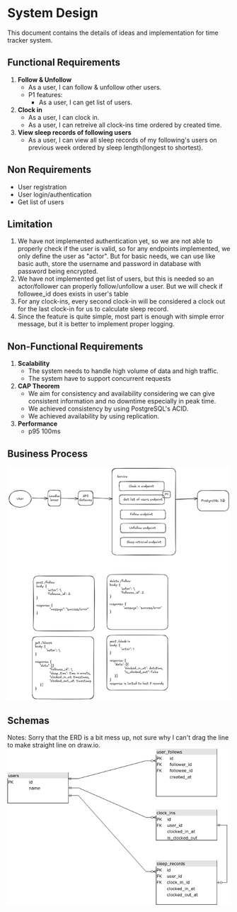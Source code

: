 # System Design
This document contains the details of ideas and implementation for time tracker system.

## Functional Requirements
1. **Follow & Unfollow**
      - As a user, I can follow & unfollow other users.
      - P1 features:
        - As a user, I can get list of users.
2. **Clock in**
      - As a user, I can clock in.
      - As a user, I can retreive all clock-ins time ordered by created time.
3. **View sleep records of following users**
      - As a user, I can view all sleep records of my following's users on previous week ordered by sleep length(longest to shortest).

## Non Requirements
- User registration
- User login/authentication
- Get list of users

## Limitation
1. We have not implemented authentication yet, so we are not able to properly check if the user is valid, so for any endpoints implemented, we only define the user as "actor". But for basic needs, we can use like basic auth, store the username and password in database with password being encrypted.
2. We have not implemented get list of users, but this is needed so an actor/follower can properly follow/unfollow a user. But we will check if followee_id does exists in user's table
3. For any clock-ins, every second clock-in will be considered a clock out for the last clock-in for us to calculate sleep record.
4. Since the feature is quite simple, most part is enough with simple error message, but it is better to implement proper logging.

## Non-Functional Requirements
1. **Scalability**
      - The system needs to handle high volume of data and high traffic.
      - The system have to support concurrent requests
2. **CAP Theorem**
      - We aim for consistency and availability considering we can give consistent information and no downtime especially in peak time.
      - We achieved consistency by using PostgreSQL's ACID.
      - We achieved availability by using replication.
3. **Performance**
      - p95 100ms

## Business Process
![flow](./system_design.png)
## Schemas
Notes: Sorry that the ERD is a bit mess up, not sure why I can't drag the line to make straight line on draw.io.
![erd](./time_tracker_erd.png)